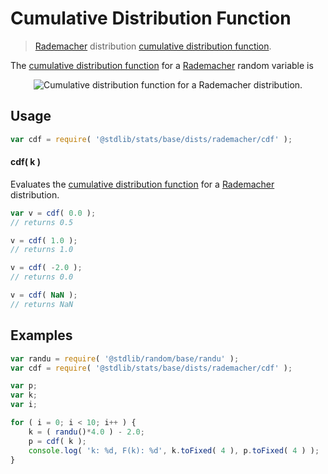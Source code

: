 <!--

@license Apache-2.0

Copyright (c) 2018 The Stdlib Authors.

Licensed under the Apache License, Version 2.0 (the "License");
you may not use this file except in compliance with the License.
You may obtain a copy of the License at

   http://www.apache.org/licenses/LICENSE-2.0

Unless required by applicable law or agreed to in writing, software
distributed under the License is distributed on an "AS IS" BASIS,
WITHOUT WARRANTIES OR CONDITIONS OF ANY KIND, either express or implied.
See the License for the specific language governing permissions and
limitations under the License.

-->

# Cumulative Distribution Function

> [Rademacher][rademacher-distribution] distribution [cumulative distribution function][cdf].

<section class="intro">

The [cumulative distribution function][cdf] for a [Rademacher][rademacher-distribution] random variable is

<!-- <equation class="equation" label="eq:rademacher_cdf" align="center" raw="F(k)= \begin{cases} 0 & \text{ for } k < -1 \\ 1/2 & \text{ for } -1  \le k < 1  \\ 1 & \text{ for } k \ge 1 \end{cases}" alt="Cumulative distribution function for a Rademacher distribution."> -->

<div class="equation" align="center" data-raw-text="F(k)= \begin{cases} 0 & \text{ for } k < -1 \\ 1/2 & \text{ for } -1  \le k < 1  \\ 1 & \text{ for } k \ge 1 \end{cases}" data-equation="eq:rademacher_cdf">
    <img src="" alt="Cumulative distribution function for a Rademacher distribution." />
    <br />
</div>

<!-- </equation> -->

</section>

<!-- /.intro -->

<!-- Package usage documentation. -->

<section class="usage">

## Usage

```javascript
var cdf = require( '@stdlib/stats/base/dists/rademacher/cdf' );
```

#### cdf( k )

Evaluates the [cumulative distribution function][cdf] for a [Rademacher][rademacher-distribution] distribution.

```javascript
var v = cdf( 0.0 );
// returns 0.5

v = cdf( 1.0 );
// returns 1.0

v = cdf( -2.0 );
// returns 0.0

v = cdf( NaN );
// returns NaN
```

</section>

<!-- /.usage -->

<section class="examples">

## Examples

<!-- eslint no-undef: "error" -->

```javascript
var randu = require( '@stdlib/random/base/randu' );
var cdf = require( '@stdlib/stats/base/dists/rademacher/cdf' );

var p;
var k;
var i;

for ( i = 0; i < 10; i++ ) {
    k = ( randu()*4.0 ) - 2.0;
    p = cdf( k );
    console.log( 'k: %d, F(k): %d', k.toFixed( 4 ), p.toFixed( 4 ) );
}
```

</section>

<!-- /.examples -->

<section class="links">

[cdf]: https://en.wikipedia.org/wiki/Cumulative_distribution_function

[rademacher-distribution]: https://en.wikipedia.org/wiki/Rademacher_distribution

</section>

<!-- /.links -->
